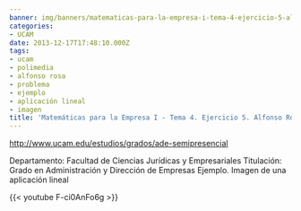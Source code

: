 ```yaml
---
banner: img/banners/matematicas-para-la-empresa-i-tema-4-ejercicio-5-alfonso-rosa.jpg
categories:
- UCAM
date: 2013-12-17T17:48:10.000Z
tags:
- ucam
- polimedia
- alfonso rosa
- problema
- ejemplo
- aplicación lineal
- imagen
title: 'Matemáticas para la Empresa I - Tema 4. Ejercicio 5. Alfonso Rosa'
---
```


http://www.ucam.edu/estudios/grados/ade-semipresencial

Departamento: Facultad de Ciencias Jurídicas y Empresariales
Titulación: Grado en Administración y Dirección de Empresas
Ejemplo. Imagen de una aplicación lineal

{{< youtube F-ci0AnFo6g >}}

